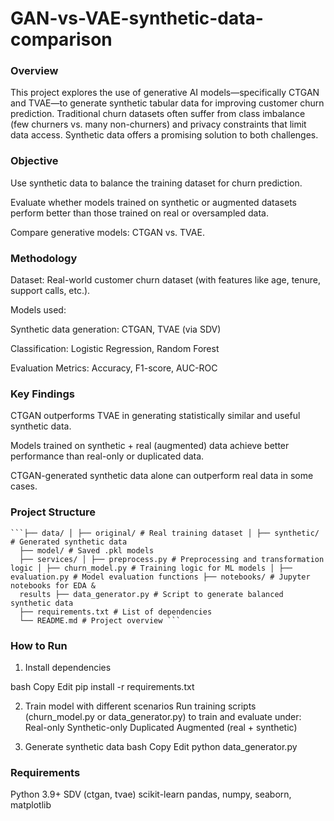 # GAN-vs-VAE-synthetic-data-comparison

### Overview
This project explores the use of generative AI models—specifically CTGAN and TVAE—to generate synthetic tabular data for improving customer churn prediction. Traditional churn datasets often suffer from class imbalance (few churners vs. many non-churners) and privacy constraints that limit data access. Synthetic data offers a promising solution to both challenges.

### Objective
Use synthetic data to balance the training dataset for churn prediction.

Evaluate whether models trained on synthetic or augmented datasets perform better than those trained on real or oversampled data.

Compare generative models: CTGAN vs. TVAE.

### Methodology
Dataset: Real-world customer churn dataset (with features like age, tenure, support calls, etc.).

Models used:

Synthetic data generation: CTGAN, TVAE (via SDV)

Classification: Logistic Regression, Random Forest

Evaluation Metrics: Accuracy, F1-score, AUC-ROC

### Key Findings
CTGAN outperforms TVAE in generating statistically similar and useful synthetic data.

Models trained on synthetic + real (augmented) data achieve better performance than real-only or duplicated data.

CTGAN-generated synthetic data alone can outperform real data in some cases.

### Project Structure
<pre><code>```├── data/ │ ├── original/ # Real training dataset │ ├── synthetic/ # Generated synthetic data 
  ├── model/ # Saved .pkl models 
  ├── services/ │ ├── preprocess.py # Preprocessing and transformation logic │ ├── churn_model.py # Training logic for ML models │ ├── evaluation.py # Model evaluation functions ├── notebooks/ # Jupyter notebooks for EDA & 
  results ├── data_generator.py # Script to generate balanced synthetic data 
  ├── requirements.txt # List of dependencies 
  └── README.md # Project overview ``` </code></pre>
### How to Run
1. Install dependencies

bash
Copy
Edit
pip install -r requirements.txt

2. Train model with different scenarios
Run training scripts (churn_model.py or data_generator.py) to train and evaluate under:
Real-only
Synthetic-only
Duplicated
Augmented (real + synthetic)

3. Generate synthetic data
bash
Copy
Edit
python data_generator.py

### Requirements
Python 3.9+
SDV (ctgan, tvae)
scikit-learn
pandas, numpy, seaborn, matplotlib
